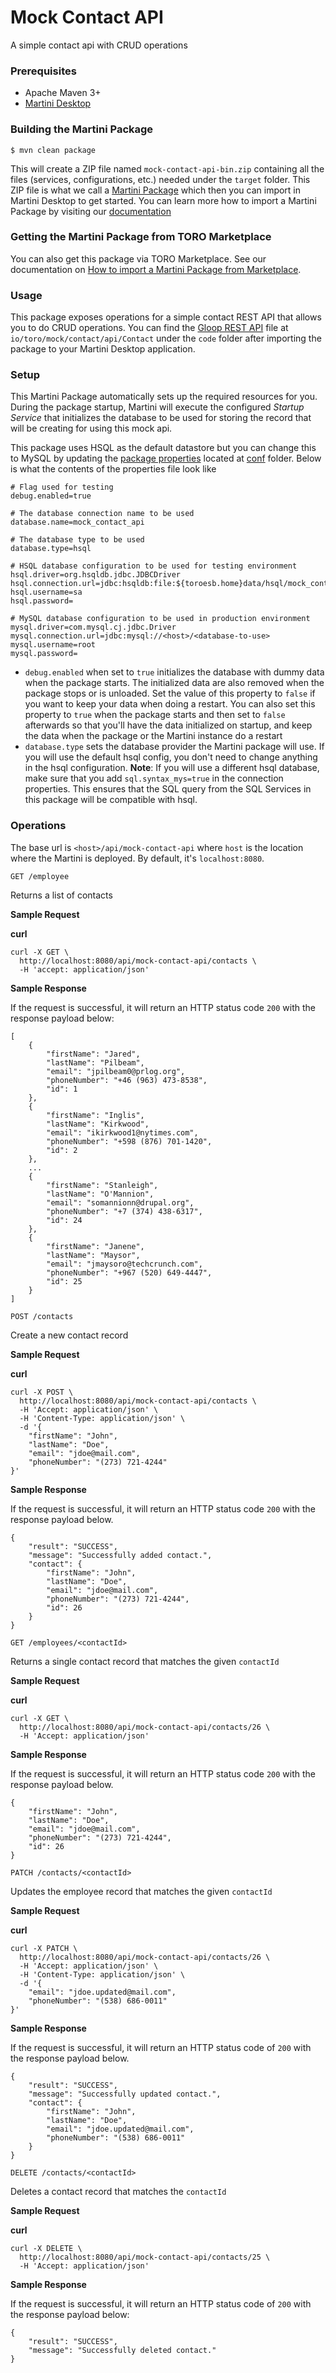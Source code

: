 # Mock Contact API
A simple contact api with CRUD operations

### Prerequisites

  - Apache Maven 3+
  - [Martini Desktop](https://www.torocloud.com/martini/download)

### Building the Martini Package

```
$ mvn clean package
```
This will create a ZIP file named `mock-contact-api-bin.zip` containing all the files (services, configurations, etc.) needed under the `target` folder. This ZIP file is what we call a [Martini Package](https://docs.torocloud.com/martini/latest/developing/package/) which then you can import in Martini Desktop to get started. You can learn more how to import a Martini Package by visiting our [documentation](https://docs.torocloud.com/martini/latest/developing/package/importing/)

### Getting the Martini Package from TORO Marketplace

You can also get this package via TORO Marketplace. See our documentation on [How to import a Martini Package from Marketplace](https://docs.torocloud.com/martini/latest/developing/package/importing/#from-the-marketplace).

### Usage
This package exposes operations for a simple contact REST API that allows you to do CRUD operations. You can find the [Gloop REST API](https://docs.torocloud.com/martini/latest/developing/gloop/api/rest/) file at `io/toro/mock/contact/api/Contact` under the `code` folder after importing the package to your Martini Desktop application.

### Setup
This Martini Package automatically sets up the required resources for you. During the package startup, Martini will execute the configured _Startup Service_ that initializes the database to be used for storing the record that will be creating for using this mock api.

This package uses HSQL as the default datastore but you can change this to MySQL by updating the [package properties](https://docs.torocloud.com/martini/latest/developing/package/properties/) located at [conf](https://docs.torocloud.com/martini/latest/developing/package/directory/) folder. Below is what the contents of the properties file look like

```
# Flag used for testing
debug.enabled=true

# The database connection name to be used
database.name=mock_contact_api

# The database type to be used
database.type=hsql

# HSQL database configuration to be used for testing environment
hsql.driver=org.hsqldb.jdbc.JDBCDriver
hsql.connection.url=jdbc:hsqldb:file:${toroesb.home}data/hsql/mock_contact_api.db;hsqldb.tx=MVCC;sql.syntax_mys=true
hsql.username=sa
hsql.password=

# MySQL database configuration to be used in production environment
mysql.driver=com.mysql.cj.jdbc.Driver
mysql.connection.url=jdbc:mysql://<host>/<database-to-use>
mysql.username=root
mysql.password=
```
* `debug.enabled` when set to `true` initializes the database with dummy data when the package starts. The initialized data are also removed when the package stops or is unloaded. Set the value of this property to `false` if you want to keep your data when doing a restart. You can also set this property to `true` when the package starts and then set to `false` afterwards so that you'll have the data initialized on startup, and keep the data when the package or the Martini instance do a restart
* `database.type` sets the database provider the Martini package will use. If you will use the default hsql config, you don't need to change anything in the hsql configuration. **Note**: If you will use a different hsql database, make sure that you add `sql.syntax_mys=true` in the connection properties. This ensures that the SQL query from the SQL Services in this package will be compatible with hsql.


### Operations

The base url is `<host>/api/mock-contact-api` where `host` is the location where the Martini is deployed. By default, it's `localhost:8080`.

`GET /employee`

Returns a list of contacts

**Sample Request**

**curl**
```
curl -X GET \
  http://localhost:8080/api/mock-contact-api/contacts \
  -H 'accept: application/json'
```

**Sample Response**

If the request is successful, it will return an HTTP status code `200` with the response payload below:
```
[
    {
        "firstName": "Jared",
        "lastName": "Pilbeam",
        "email": "jpilbeam0@prlog.org",
        "phoneNumber": "+46 (963) 473-8538",
        "id": 1
    },
    {
        "firstName": "Inglis",
        "lastName": "Kirkwood",
        "email": "ikirkwood1@nytimes.com",
        "phoneNumber": "+598 (876) 701-1420",
        "id": 2
    },
    ...
    {
        "firstName": "Stanleigh",
        "lastName": "O'Mannion",
        "email": "somannionn@drupal.org",
        "phoneNumber": "+7 (374) 438-6317",
        "id": 24
    },
    {
        "firstName": "Janene",
        "lastName": "Maysor",
        "email": "jmaysoro@techcrunch.com",
        "phoneNumber": "+967 (520) 649-4447",
        "id": 25
    }
]
```

`POST /contacts`

Create a new contact record

**Sample Request**

**curl**
```
curl -X POST \
  http://localhost:8080/api/mock-contact-api/contacts \
  -H 'Accept: application/json' \
  -H 'Content-Type: application/json' \
  -d '{
    "firstName": "John",
    "lastName": "Doe",
    "email": "jdoe@mail.com",
    "phoneNumber": "(273) 721-4244"
}'
```

**Sample Response**

If the request is successful, it will return an HTTP status code `200` with the response payload below.
```
{
    "result": "SUCCESS",
    "message": "Successfully added contact.",
    "contact": {
        "firstName": "John",
        "lastName": "Doe",
        "email": "jdoe@mail.com",
        "phoneNumber": "(273) 721-4244",
        "id": 26
    }
}
```

`GET /employees/<contactId>`

Returns a single contact record that matches the given `contactId`

**Sample Request**

**curl**
```
curl -X GET \
  http://localhost:8080/api/mock-contact-api/contacts/26 \
  -H 'Accept: application/json'
```

**Sample Response**

If the request is successful, it will return an HTTP status code `200` with the response payload below.
```
{
    "firstName": "John",
    "lastName": "Doe",
    "email": "jdoe@mail.com",
    "phoneNumber": "(273) 721-4244",
    "id": 26
}
```

`PATCH /contacts/<contactId>`

Updates the employee record that matches the given `contactId`

**Sample Request**

**curl**
```
curl -X PATCH \
  http://localhost:8080/api/mock-contact-api/contacts/26 \
  -H 'Accept: application/json' \
  -H 'Content-Type: application/json' \
  -d '{
    "email": "jdoe.updated@mail.com",
    "phoneNumber": "(538) 686-0011"
}'
```

**Sample Response** 

If the request is successful, it will return an HTTP status code of `200` with the response payload below.
```
{
    "result": "SUCCESS",
    "message": "Successfully updated contact.",
    "contact": {
        "firstName": "John",
        "lastName": "Doe",
        "email": "jdoe.updated@mail.com",
        "phoneNumber": "(538) 686-0011"
    }
}
```

`DELETE /contacts/<contactId>`

Deletes a contact record that matches the `contactId`

**Sample Request**

**curl**
```
curl -X DELETE \
  http://localhost:8080/api/mock-contact-api/contacts/25 \
  -H 'Accept: application/json'
```

**Sample Response**

If the request is successful, it will return an HTTP status code of `200` with the response payload below:
```
{
    "result": "SUCCESS",
    "message": "Successfully deleted contact."
}
```
